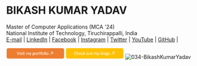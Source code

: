 # BIKASH KUMAR YADAV 
 Master of Computer Applications (MCA '24)                                                   
 National Institute of Technology, Tiruchirappalli, India  
[E-mail](mailto:yaduvanshibikash1998@gmail.com) | [LinkedIn](https://www.linkedin.com/in/bikash-kumar-yadav-461237223/) | [Facebook]() | [Instagram]() | [Twitter]() | [YouTube]() | [GitHub](https://github.com/034-BikashKumarYadav) |
<div style="display: inline-block;">
  <a href="https://034-bikashkumaryadav.github.io/Personal-Portfolio-Portal/" style="text-decoration: none;">
    <img height="30px" src="./portfolio-button.png" alt="Portfolio Button" />
  </a>
  <a href="" style="text-decoration: none;">
    <img height="30px" src="./blog-button.png" alt="Blog Button" /> 
  </a>
 
  <a >
    <img  height="27px" src="https://komarev.com/ghpvc/?username=034-BikashKumarYadav&label=Profile%20views&color=0e75b6&style=flat" alt="034-BikashKumarYadav" />
  </a>
</div>






